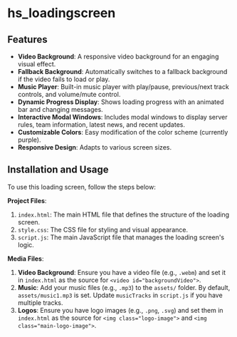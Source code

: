 # hs_loadingscreen

## Features

- **Video Background**: A responsive video background for an engaging visual effect.
- **Fallback Background**: Automatically switches to a fallback background if the video fails to load or play.
- **Music Player**: Built-in music player with play/pause, previous/next track controls, and volume/mute control.
- **Dynamic Progress Display**: Shows loading progress with an animated bar and changing messages.
- **Interactive Modal Windows**: Includes modal windows to display server rules, team information, latest news, and recent updates.
- **Customizable Colors**: Easy modification of the color scheme (currently purple).
- **Responsive Design**: Adapts to various screen sizes.


## Installation and Usage

To use this loading screen, follow the steps below:

**Project Files**:

1. `index.html`: The main HTML file that defines the structure of the loading screen.
2. `style.css`: The CSS file for styling and visual appearance.
3. `script.js`: The main JavaScript file that manages the loading screen's logic.



**Media Files**:

1. **Video Background**: Ensure you have a video file (e.g., `.webm`) and set it in `index.html` as the source for `<video id="backgroundVideo">`.
2. **Music**: Add your music files (e.g., `.mp3`) to the `assets/` folder. By default, `assets/music1.mp3` is set. Update `musicTracks` in `script.js` if you have multiple tracks.
3. **Logos**: Ensure you have logo images (e.g., `.png`, `.svg`) and set them in `index.html` as the source for `<img class="logo-image">` and `<img class="main-logo-image">`.
